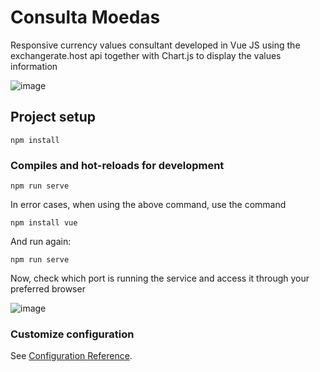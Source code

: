 # Consulta Moedas

Responsive currency values consultant developed in Vue JS using the exchangerate.host api together with Chart.js to display the values information

![image](https://user-images.githubusercontent.com/47643568/90297869-66be4f00-de66-11ea-9946-982d10ae456b.png)

## Project setup
```
npm install
```

### Compiles and hot-reloads for development
```
npm run serve
```
In error cases, when using the above command, use the command
```
npm install vue
```
And run again:
```
npm run serve
```
Now, check which port is running the service and access it through your preferred browser

![image](https://user-images.githubusercontent.com/47643568/90297841-48585380-de66-11ea-9654-4d2498a8c94d.png)



### Customize configuration
See [Configuration Reference](https://cli.vuejs.org/config/).
